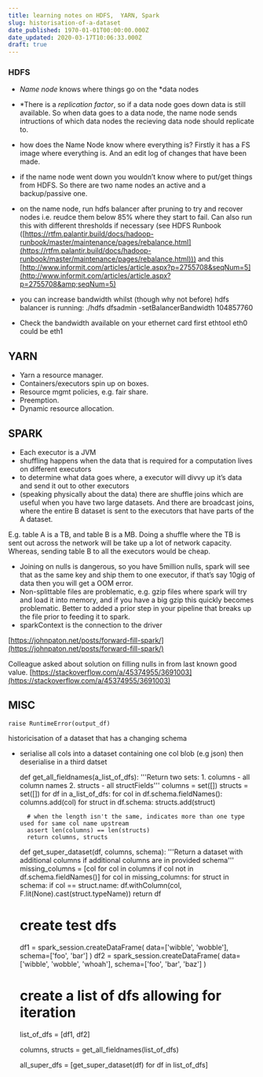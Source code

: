 ```yaml
---
title: learning notes on HDFS,  YARN, Spark
slug: historisation-of-a-dataset
date_published: 1970-01-01T00:00:00.000Z
date_updated: 2020-03-17T10:06:33.000Z
draft: true
---
```


### HDFS

- *Name node* knows where things go on the *data nodes
- *There is a *replication factor*, so if a data node goes down data is still available. So when data goes to a data node, the name node sends intructions of which data nodes the recieving data node should replicate to.
- how does the Name Node know where everything is? Firstly it has a FS image where everything is. And an edit log of changes that have been made.
- if the name node went down you wouldn’t know where to put/get things from HDFS. So there are two name nodes an active and a backup/passive one.

- on the name node, run hdfs balancer after pruning to try and recover nodes i.e. reudce them below 85% where they start to fail. Can also run this with different thresholds if necessary (see HDFS Runbook ([https://rtfm.palantir.build/docs/hadoop-runbook/master/maintenance/pages/rebalance.html](https://rtfm.palantir.build/docs/hadoop-runbook/master/maintenance/pages/rebalance.html))) and this [http://www.informit.com/articles/article.aspx?p=2755708&seqNum=5](http://www.informit.com/articles/article.aspx?p=2755708&amp;seqNum=5)

* you can increase bandwidth whilst (though why not before) hdfs balancer is running: ./hdfs dfsadmin -setBalancerBandwidth 104857760

* Check the bandwidth available on your ethernet card first ethtool eth0 could be eth1

## YARN

- Yarn a resource manager.
- Containers/executors spin up on boxes.
- Resource mgmt policies, e.g. fair share.
- Preemption.
- Dynamic resource allocation.

## SPARK

- Each executor is a JVM
- shuffling happens when the data that is required for a computation lives on different executors
- to determine what data goes where, a executor will divvy up it’s data and send it out to other executors
- (speaking physically about the data) there are shuffle joins which are useful when you have two large datasets. And there are broadcast joins, where the entire B dataset is sent to the executors that have parts of the A dataset.

E.g. table A is a TB, and table B is a MB. Doing a shuffle where the TB is sent out across the network will be take up a lot of network capacity. Whereas, sending table B to all the executors would be cheap.
- Joining on nulls is dangerous, so you have 5million nulls, spark will see that as the same key and ship them to one executor, if that’s say 10gig of data then you will get a OOM error.
- Non-splittable files are problematic, e.g. gzip files where spark will try and load it into memory, and if you have a big gzip this quickly becomes problematic. Better to added a prior step in your pipeline that breaks up the file prior to feeding it to spark.
- sparkContext is the connection to the driver

[https://johnpaton.net/posts/forward-fill-spark/](https://johnpaton.net/posts/forward-fill-spark/)

Colleague asked about solution on filling nulls in from last known good value. [https://stackoverflow.com/a/45374955/3691003](https://stackoverflow.com/a/45374955/3691003)

## MISC

    raise RuntimeError(output_df)
    

historicisation of a dataset that has a changing schema

- serialise all cols into a dataset containing one col blob (e.g json) then deserialise in a third datset

    def get_all_fieldnames(a_list_of_dfs):
        '''Return two sets:
            1. columns - all column names
            2. structs - all structFields'''
        columns = set([])
        structs = set([])
        for df in a_list_of_dfs:
            for col in df.schema.fieldNames():
                columns.add(col)
            for struct in df.schema:
                structs.add(struct)
    
        # when the length isn't the same, indicates more than one type used for same col name upstream
        assert len(columns) == len(structs)
        return columns, structs
    
    
    def get_super_dataset(df, columns, schema):
        '''Return a dataset with additional columns if additional columns are in provided schema'''
        missing_columns = [col for col in columns if col not in df.schema.fieldNames()]
        for col in missing_columns:
            for struct in schema:
                if col == struct.name:
                    df.withColumn(col, F.lit(None).cast(struct.typeName))
        return df
    
    
    # create test dfs
    df1 = spark_session.createDataFrame(
        data=['wibble', 'wobble'],
        schema=['foo', 'bar']
    )
    df2 = spark_session.createDataFrame(
        data=['wibble', 'wobble', 'whoah'],
        schema=['foo', 'bar', 'baz']
    )
    
    # create a list of dfs allowing for iteration
    list_of_dfs = [df1, df2]
    
    columns, structs = get_all_fieldnames(list_of_dfs)
    
    all_super_dfs = [get_super_dataset(df) for df in list_of_dfs] 
    
